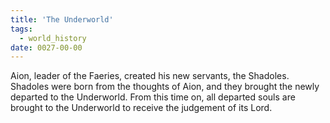 ```yaml
---
title: 'The Underworld'
tags:
  - world_history
date: 0027-00-00
---
```

Aion, leader of the Faeries, created his new servants, the Shadoles. Shadoles were born from the thoughts of Aion, and they brought the newly departed to the Underworld. From this time on, all departed souls are brought to the Underworld to receive the judgement of its Lord.